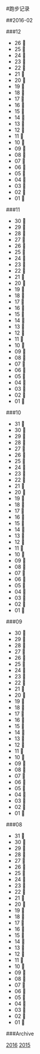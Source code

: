 #跑步记录

##2016-02


###12

* 26 💪
* 25 💪
* 24 💪
* 23 🙇
* 22 💪
* 21 💪
* 20 💪
* 19 🙇
* 18 🙇
* 17 🙇
* 16 🙇
* 15 🙇
* 14 🙇
* 13 🙇
* 12 🙇
* 11 🙇
* 10 🙇
* 09 🙇
* 08 🙇
* 07 🙇
* 06 🙇
* 05 🙇
* 04 💪
* 03 💪
* 02 🙇
* 01 🙇

###11

* 30 🙇
* 29 💪
* 28 🙇
* 27 💪
* 26 💪
* 25 💪
* 24 🙇
* 23 🙇
* 22 💪
* 21 🙇
* 20 💪
* 19 💪
* 18 💪
* 17 💪
* 16 🙇
* 15 💪
* 14 💪
* 13 💪
* 12 💪
* 11 💪
* 10 💪
* 09 🙇
* 08 💪
* 07 💪
* 06 🙇
* 05 🙇
* 04 🙇
* 03 🙇
* 02 💪
* 01 🙇

###10

* 31 🙇
* 30 💪
* 29 💪
* 28 💪
* 27 💪
* 26 💪
* 25 🙇
* 24 💪
* 23 🙇
* 22 💪
* 21 💪
* 20 💪
* 19 💪
* 18 💪
* 17 🙇
* 16 💪
* 15 🙇
* 14 💪
* 13 🙇
* 12 💪
* 11 💪
* 10 🙇
* 09 🙇
* 08 🙇
* 07 💪
* 06 💪
* 05 💪
* 04 💪
* 03 💪
* 02 💪
* 01 💪

###09

* 30 🙇
* 29 💪
* 28 💪
* 27 💪
* 26 🙇
* 25 💪
* 24 🙇
* 23 💪
* 22 🙇
* 21 🙇
* 20 💪
* 19 🙇
* 18 💪
* 17 💪
* 16 💪
* 15 🙇
* 14 🙇
* 13 💊
* 12 💪
* 11 🙇
* 10 💪
* 09 💪
* 08 🙇
* 07 🙇
* 06 🙇
* 05 🙇
* 04 🙇
* 03 🙇
* 02 🙇
* 01 💪

###08

* 31 🙇
* 30 🙇
* 29 🙇
* 28 🙇
* 27 💪
* 26 🙇
* 25 💪
* 24 🙇
* 23 💪
* 22 🙇
* 21 🙇
* 20 💪
* 19 💪
* 18 💪
* 17 🙇
* 16 🙇
* 15 🙇
* 14 💪
* 13 💪
* 12 💪
* 11 🙇
* 10 🙇
* 09 💪
* 08 🙇
* 07 💪
* 06 🙇
* 05 💪
* 04 💪
* 03 🙇
* 02 💪
* 01 🙇








###Archive

[2016](/archive/2016.md)
[2015](/archive/2015.md)
